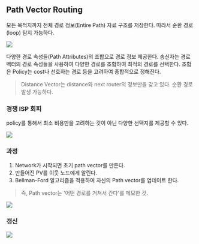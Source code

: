 ## Path Vector Routing
모든 목적지까지 전체 경로 정보(Entire Path) 자료 구조를 저장한다. 따라서 순환 경로(loop) 탐지 가능하다.



![](https://velog.velcdn.com/images/chocochip/post/80ce7c85-ef42-4fc6-832f-89c773a0eeb9/image.png)

다양한 경로 속성들(Path Attributes)의 조합으로 경로 정보 제공한다. 송신자는 경로 벡터의 경로 속성들을 사용하여 다양한 경로를 조합하여 최적의 경로를 선택한다.
조합은 Policy는 cost나 선호하는 경로 등을 고려하여 종합적으로 정해진다.

> Distance Vector는 distance와 next router의 정보만을 갖고 있다. 순환 경로 발생 가능하다.

### 경쟁 ISP 회피
policy를 통해서 최소 비용만을 고려하는 것이 아닌 다양한 선택지를 제공할 수 있다.

![](https://velog.velcdn.com/images/chocochip/post/61777a5b-cf97-4e7a-9c22-b9e1e75e5ca0/image.png)


### 과정

1. Network가 시작되면 초기 path vector를 만든다.
2. 만들어진 PV를 이웃 노드에게 알린다.
3. Bellman-Ford 알고리즘을 적용하여 자신의 Path vector를 업데이트 한다.

> 즉, Path vector는 '어떤 경로를 거쳐서 간다'를 메모한 것.

![](https://velog.velcdn.com/images/chocochip/post/c76b5a4f-db7c-4920-a19c-bc9a644908ed/image.png)

### 갱신
![](https://velog.velcdn.com/images/chocochip/post/b1e96d51-8f80-45ab-b064-8de9594bc9fd/image.png)